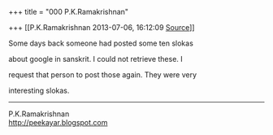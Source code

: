 +++
title = "000 P.K.Ramakrishnan"

+++
[[P.K.Ramakrishnan	2013-07-06, 16:12:09 [Source](https://groups.google.com/g/samskrita/c/Iog0Tmuwlw0)]]



Some days back someone had posted some ten slokas

about google in sanskrit. I could not retrieve these. I

request that person to post those again. They were very

interesting slokas.



-----------------------------------  
P.K.Ramakrishnan  
<http://peekayar.blogspot.com>

